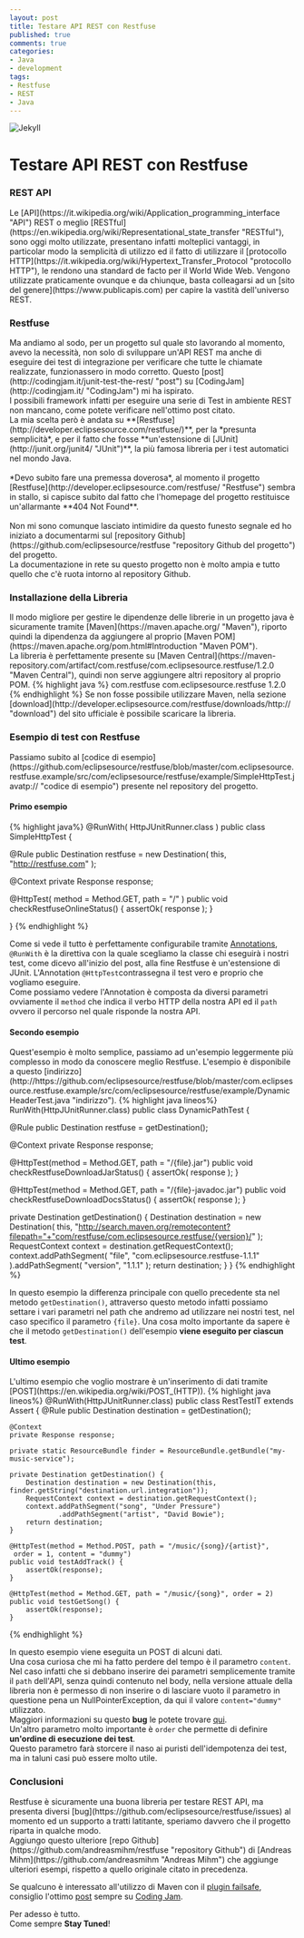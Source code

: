 ```yaml
---
layout: post
title: Testare API REST con Restfuse
published: true
comments: true
categories: 
- Java
- development
tags:
- Restfuse
- REST
- Java
---
```

![Jekyll]({{site.baseurl}}/assets/rest_API.png)

<h1>Testare API REST con Restfuse</h1>
<h3>REST API</h3>
Le [API](https://it.wikipedia.org/wiki/Application_programming_interface "API") REST o meglio [RESTful](https://en.wikipedia.org/wiki/Representational_state_transfer "RESTful"), sono oggi molto utilizzate, presentano infatti molteplici vantaggi, in particolar modo la semplicità di utilizzo ed il fatto di utilizzare il [protocollo HTTP](https://it.wikipedia.org/wiki/Hypertext_Transfer_Protocol "protocollo HTTP"), le rendono una standard de facto per il World Wide Web. Vengono utilizzate praticamente ovunque e da chiunque, basta colleagarsi ad un [sito del genere](https://www.publicapis.com) per capire la vastità dell'universo REST.
<h3>Restfuse</h3>
Ma andiamo al sodo, per un progetto sul quale sto lavorando al momento, avevo la necessità, non solo di sviluppare un'API REST ma anche di eseguire dei test di integrazione per verificare che tutte le chiamate realizzate, funzionassero in modo corretto.
Questo [post](http://codingjam.it/junit-test-the-rest/ "post") su [CodingJam](http://codingjam.it/ "CodingJam") mi ha ispirato.<br/>
I possibili framework infatti per eseguire una serie di Test in ambiente REST non mancano, come potete verificare nell'ottimo post citato.<br/>
La mia scelta però è andata su **[Restfuse](http://developer.eclipsesource.com/restfuse/)**, per la *presunta semplicità*, e per il fatto che fosse **un'estensione di [JUnit](http://junit.org/junit4/ "JUnit")**, la più famosa libreria per i test automatici nel mondo Java.
<br/>
<br/>
*Devo subito fare una premessa doverosa*, al momento il progetto [Restfuse](http://developer.eclipsesource.com/restfuse/ "Restfuse") sembra in stallo, si capisce subito dal fatto che l'homepage del progetto restituisce un'allarmante **404 Not Found**.<br/><br/>
Non mi sono comunque lasciato intimidire da questo funesto segnale ed ho iniziato a documentarmi sul [repository Github](https://github.com/eclipsesource/restfuse "repository Github del progetto") del progetto.<br/>
La documentazione in rete su questo progetto non è molto ampia e tutto quello che c'è ruota intorno al repository Github.
<h3>Installazione della Libreria</h3>
Il modo migliore per gestire le dipendenze delle librerie in un progetto java è sicuramente tramite [Maven](https://maven.apache.org/ "Maven"), riporto quindi la dipendenza da aggiungere al proprio [Maven POM](https://maven.apache.org/pom.html#Introduction "Maven POM").<br/>
La libreria è perfettamente presente su [Maven Central](https://maven-repository.com/artifact/com.restfuse/com.eclipsesource.restfuse/1.2.0 "Maven Central"), quindi non serve aggiungere altri repository al proprio POM.
{% highlight java %}
        <dependency>
            <groupId>com.restfuse</groupId>
            <artifactId>com.eclipsesource.restfuse</artifactId>
            <version>1.2.0</version>
        </dependency>
{% endhighlight %}
Se non fosse possibile utilizzare Maven, nella sezione [download](http://developer.eclipsesource.com/restfuse/downloads/http:// "download") del sito ufficiale è possibile scaricare la libreria.
<h3>Esempio di test con Restfuse</h3>
Passiamo subito al [codice di esempio](https://github.com/eclipsesource/restfuse/blob/master/com.eclipsesource.restfuse.example/src/com/eclipsesource/restfuse/example/SimpleHttpTest.javatp:// "codice di esempio") presente nel repository del progetto.
<h4>Primo esempio</h4>
{% highlight java%}
@RunWith( HttpJUnitRunner.class )
public class SimpleHttpTest {
  
  @Rule
  public Destination restfuse = new Destination( this, "http://restfuse.com" );
  
  @Context
  private Response response;
  
  @HttpTest( method = Method.GET, path = "/" ) 
  public void checkRestfuseOnlineStatus() {
    assertOk( response );
  }
  
}
{% endhighlight %}

Come si vede il tutto è perfettamente configurabile tramite [Annotations](http://https://en.wikipedia.org/wiki/Java_annotation "Annotations"), ``@RunWith`` è la direttiva con la quale scegliamo la classe chi eseguirà i nostri test, come dicevo all'inizio del post, alla fine Restfuse è un'estensione di JUnit.
L'Annotation ``@HttpTest``contrassegna il test vero e proprio che vogliamo eseguire.<br/>
Come possiamo vedere l'Annotation è composta da diversi parametri ovviamente il ``method`` che indica il verbo HTTP della nostra API ed il ``path`` ovvero il percorso nel quale risponde la nostra API.
<h4>Secondo esempio</h4>
Quest'esempio è molto semplice, passiamo ad un'esempio leggermente più complesso in modo da conoscere meglio Restfuse. L'esempio è disponibile a questo [indirizzo](http://https://github.com/eclipsesource/restfuse/blob/master/com.eclipsesource.restfuse.example/src/com/eclipsesource/restfuse/example/DynamicHeaderTest.java "indirizzo").
{% highlight java lineos%}
RunWith(HttpJUnitRunner.class)
public class DynamicPathTest {

  @Rule
  public Destination restfuse = getDestination();
  
  @Context
  private Response response;

  @HttpTest(method = Method.GET, path = "/{file}.jar")
  public void checkRestfuseDownloadJarStatus() {
    assertOk( response );
  }
  
  @HttpTest(method = Method.GET, path = "/{file}-javadoc.jar")
  public void checkRestfuseDownloadDocsStatus() {
    assertOk( response );
  }

  private Destination getDestination() {
    Destination destination = new Destination( this, 
                                               "http://search.maven.org/remotecontent?filepath="+"com/restfuse/com.eclipsesource.restfuse/{version}/" );
    RequestContext context = destination.getRequestContext();
    context.addPathSegment( "file", "com.eclipsesource.restfuse-1.1.1" ).addPathSegment( "version", "1.1.1" );
    return destination;
  }
}
{% endhighlight %}

In questo esempio la differenza principale con quello precedente sta nel metodo ``getDestination()``, attraverso questo metodo infatti possiamo settare i vari parametri nel path che andremo ad utilizzare nei nostri test, nel caso specifico il parametro ``{file}``. Una cosa molto importante da sapere è che il metodo ``getDestination()`` dell'esempio **viene eseguito per ciascun test**.
<h4>Ultimo esempio</h4>
L'ultimo esempio che voglio mostrare è un'inserimento di dati tramite [POST](https://en.wikipedia.org/wiki/POST_(HTTP)).
{% highlight java lineos%}
@RunWith(HttpJUnitRunner.class)
public class RestTestIT extends Assert {
    @Rule
    public Destination destination = getDestination();

    @Context
    private Response response;

    private static ResourceBundle finder = ResourceBundle.getBundle("my-music-service");
    
    private Destination getDestination() {
        Destination destination = new Destination(this, finder.getString("destination.url.integration"));
        RequestContext context = destination.getRequestContext();
        context.addPathSegment("song", "Under Pressure")
                .addPathSegment("artist", "David Bowie");
        return destination;
    }

    @HttpTest(method = Method.POST, path = "/music/{song}/{artist}",
     order = 1, content = "dummy")
    public void testAddTrack() {
        assertOk(response);
    }

    @HttpTest(method = Method.GET, path = "/music/{song}", order = 2)
    public void testGetSong() {
        assertOk(response);
    }
{% endhighlight %}

In questo esempio viene eseguita un POST di alcuni dati.<br/>
Una cosa curiosa che mi ha fatto perdere del tempo è il parametro ``content``.<br/> Nel caso infatti che si debbano inserire dei parametri semplicemente tramite il ``path`` dell'API, senza quindi contenuto nel body, nella versione attuale della libreria non è permesso di non inserire o di lasciare vuoto il parametro in questione pena un NullPointerException, da qui il valore ``content="dummy"`` utilizzato.<br/>
Maggiori informazioni su questo **bug** le potete trovare [qui](https://github.com/eclipsesource/restfuse/issues/42 "qui").<br/>
Un'altro parametro molto importante è ``order`` che permette di definire **un'ordine di esecuzione dei test**.<br/>
Questo parametro farà storcere il naso ai puristi dell'idempotenza dei test, ma in taluni casi può essere molto utile.  

<h3>Conclusioni</h3>
Restfuse è sicuramente una buona libreria per testare REST API, ma presenta diversi [bug](https://github.com/eclipsesource/restfuse/issues) al momento ed un supporto a tratti latitante, speriamo davvero che il progetto riparta in qualche modo.<br/>
Aggiungo questo ulteriore [repo Github](https://github.com/andreasmihm/restfuse "repository Github") di [Andreas Mihm](https://github.com/andreasmihm "Andreas Mihm") che aggiunge ulteriori esempi, rispetto a quello originale citato in precedenza.

Se qualcuno è interessato all'utilizzo di Maven con il [plugin failsafe](https://maven.apache.org/surefire/maven-failsafe-plugin/ "plugin failsafe"), consiglio l'ottimo [post](http://codingjam.it/maven-integration-tests/ "post") sempre su [Coding Jam](http://codingjam.it "Coding Jam").

Per adesso è tutto.<br/>
Come sempre **Stay Tuned**!